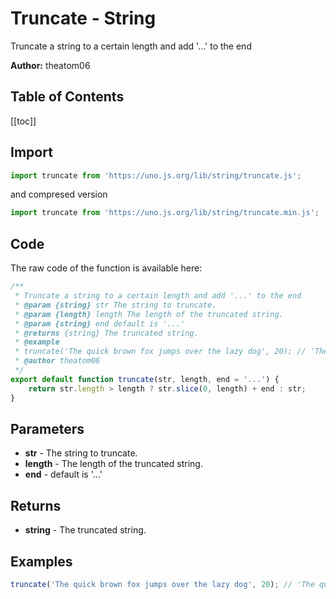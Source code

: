 # Truncate - String
Truncate a string to a certain length and add '...' to the end

**Author:** theatom06

## Table of Contents
[[toc]]

## Import 

```js
import truncate from 'https://uno.js.org/lib/string/truncate.js';
```
and compresed version
```js
import truncate from 'https://uno.js.org/lib/string/truncate.min.js';
```

## Code
The raw code of the function is available here:
```js
/**
 * Truncate a string to a certain length and add '...' to the end
 * @param {string} str The string to truncate.
 * @param {length} length The length of the truncated string.
 * @param {string} end default is '...'
 * @returns {string} The truncated string.
 * @example
 * truncate('The quick brown fox jumps over the lazy dog', 20); // 'The quick brown fox...'
 * @author theatom06
 */
export default function truncate(str, length, end = '...') {
    return str.length > length ? str.slice(0, length) + end : str;
}
```

## Parameters
* **str** - The string to truncate.
* **length** - The length of the truncated string.
* **end** - default is '...'


## Returns
* **string** - The truncated string.


## Examples
```js
truncate('The quick brown fox jumps over the lazy dog', 20); // 'The quick brown fox...'

```